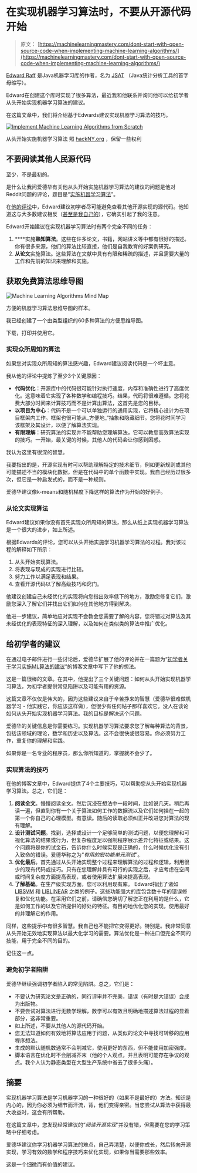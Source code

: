 # 在实现机器学习算法时，不要从开源代码开始

> 原文： [https://machinelearningmastery.com/dont-start-with-open-source-code-when-implementing-machine-learning-algorithms/](https://machinelearningmastery.com/dont-start-with-open-source-code-when-implementing-machine-learning-algorithms/)

[Edward Raff](https://www.linkedin.com/pub/edward-raff/40/920/99) 是Java机器学习库的作者，名为 [JSAT](https://code.google.com/p/java-statistical-analysis-tool/) （Java统计分析工具的首字母缩写）。

Edward在创建这个库时实现了很多算法，最近我和他联系并询问他可以给初学者从头开始实现机器学习算法的建议。

在这篇文章中，我们将介绍基于Edwards建议实现机器学习算法的技巧。

[![Implement Machine Learning Algorithms from Scratch](img/ee2d2be174f6f3355360894c7cc4cd86.jpg)](https://3qeqpr26caki16dnhd19sv6by6v-wpengine.netdna-ssl.com/wp-content/uploads/2014/10/Implement-Machine-Learning-Algorithms-from-Scratch.jpg)

从头开始实施机器学习算法
照 [hackNY.org](http://www.flickr.com/photos/hackny/7036401939) ，保留一些权利

## 不要阅读其他人民源代码

至少，不是最初的。

是什么让我问爱德华有关他从头开始实施机器学习算法的建议的问题是他对Reddit问题的评论，题目是“[实施机器学习算法](http://www.reddit.com/r/MachineLearning/comments/2h94uj/implementing_machine_learning_algorithms/)”。

在[他的评论](http://www.reddit.com/r/MachineLearning/comments/2h94uj/implementing_machine_learning_algorithms/ckqrn1t)中，Edward建议初学者尽可能避免查看其他开源实现的源代码。他知道这与大多数建议相反（[甚至是我自己的](http://machinelearningmastery.com/how-to-implement-a-machine-learning-algorithm/ "How to Implement a Machine Learning Algorithm")），它确实引起了我的注意。

Edward开始建议在实现机器学习算法时有两个完全不同的任务：

1.  ****实施**熟知算法**。这些在许多论文，书籍，网站讲义等中都有很好的描述。你有很多来源，他们的算法比较直接，他们是自我教育的好案例研究。
2.  **从论文**实施算法。这些算法在文献中具有有限和稀疏的描述，并且需要大量的工作和先前的知识来理解和实施。

## 获取免费算法思维导图

![Machine Learning Algorithms Mind Map](img/2ce1275c2a1cac30a9f4eea6edd42d61.jpg)

方便的机器学习算法思维导图的样本。

我已经创建了一个由类型组织的60多种算法的方便思维导图。

下载，打印并使用它。

### 实现众所周知的算法

如果您对实现众所周知的算法感兴趣，Edward建议阅读代码是一个坏主意。

我从他的评论中提炼了至少3个关键原因：

*   **代码优化**：开源库中的代码很可能针对执行速度，内存和准确性进行了高度优化。这意味着它实现了各种数学和编程技巧。结果，代码将很难遵循。您将花费大部分时间来计算技巧而不是计算出算法，这首先是您的目标。
*   **以项目为中心**：代码不是一个可以单独运行的通用实现，它将精心设计为在项目框架内工作。框架也很可能从_方便地_“抽象和隐藏细节。您将花时间学习该框架及其设计，以便了解算法实现。
*   **有限理解**：研究算法的实现并不能帮助您理解算法，它可以教您高效算法实现的技巧。一开始，最关键的时候，其他人的代码会让你感到困惑。

我认为这里有很深的智慧。

我要指出的是，开源实现有时可以帮助理解特定的技术细节，例如更新规则或其他可能描述不当的模块化数据，但是在代码中的单个函数中实现。我自己经历过很多次，但它是一种启发式的，而不是一种规则。

爱德华建议像k-means和随机梯度下降这样的算法作为开始的好例子。

### 从论文实现算法

Edward建议如果你没有首先实现众所周知的算法，那么从纸上实现机器学习算法是一个很大的进步，如上所述。

根据Edwards的评论，您可以从头开始实施学习机器学习算法的过程。我对该过程的解释如下所示：

1.  从头开始实现算法。
2.  将表现与现成的实现进行比较。
3.  努力工作以满足表现和结果。
4.  查看开源代码以了解高级技巧和窍门。

他建议创建自己未经优化的实现将向您指出效率低下的地方，激励您修复它们，激励您深入了解它们并找出它们如何在其他地方得到解决。

他进一步建议，简单地应对实现不会教会您需要了解的内容，您将错过对算法及其未经优化的表现特征的深入理解，以及如何在类似类的算法中推广优化。

## 给初学者的建议

在通过电子邮件进行一些讨论后，爱德华扩展了他的评论并在一篇题为“[初学者关于学习实施ML算法的建议](http://jsatml.blogspot.com.au/2014/10/beginner-advice-on-learning-to.html)”的博客文章中写下了他的想法。

这是一篇很棒的文章。在其中，他提出了三个关键问题：如何从头开始实现机器学习算法，为初学者提供常见陷阱以及可能有用的资源。

这篇文章不仅仅是伟大的，因为这些建议来自于辛苦挣来的智慧（爱德华很难做机器学习 [](http://en.wikipedia.org/wiki/Learning_the_hard_way) - 他实践它，你应该这样做），但很少有任何帖子那样喜欢它。没人在谈论如何从头开始实现机器学习算法。我的目标是解决这个问题。

爱德华的关键信息是你需要练习。实现机器学习算法要求您了解每种算法的背景，包括该领域的理论，数学和历史以及算法。这不会很快或很容易。你必须努力工作，重复你的理解和实践。

如果你是一名专业的程序员，那么你所知道的，掌握就不会少了。

### 实现算法的技巧

在他的博客文章中，Edward提供了4个主要技巧，可以帮助您从头开始实现机器学习算法。总之，它们是：

1.  **阅读全文**。慢慢阅读全文。然后沉浸在想法中一段时间​​，比如说几天。稍后再读一遍，但直到你有一个关于算法如何工作的数据流以及它们如何挂在一起的第一个你自己的心理模型。有意读。随后的读取必须纠正并改进您对算法的现有理解。
2.  **设计测试问题**。找到，选择或设计一个足够简单的测试问题，以便您理解和可视化算法的结果或行为，但复杂程度足以强制程序展示差异化特征或结果。这个问题将是你的试金石，告诉你什么时候实现是正确的，什么时候优化没有引入致命的错误。爱德华称之为“_有用的宏功能单元测试_”。
3.  **优化最后**。首先通过从头开始实现整个过程来理解算法的过程和逻辑，利用很少的现有代码或技巧。只有在您理解并具有可行的实现之后，才应考虑在空间或时间复杂度方面提高表现，或者使用算法扩展来提高表现。
4.  **了解基础**。在生产级实现方面，您可以利用现有库。 Edward指出了诸如 [LIBSVM](http://www.csie.ntu.edu.tw/~cjlin/libsvm/) 和 [LIBLINEAR](http://www.csie.ntu.edu.tw/~cjlin/liblinear/) 之类的例子。这些功能强大的库包含数十年的错误修复和优化功能。在采用它们之前，请确信您确切了解您正在利用的是什么，它是如何工作的以及它所提供的好处的特征。有目的地优化您的实现，使用最好的并理解它的作用。

同样，这些提示中有很多智慧。我自己也不能把它变得更好。特别是。我非常同意从头开始无效地实现算法以最大化学习的需要。算法优化是一种进口但完全不同的技能，用于完全不同的目的。

记住这一点。

### 避免初学者陷阱

爱德华继续强调初学者陷入的常见陷阱。总之，它们是：

*   不要认为研究论文是正确的，同行评审并不完美，错误（有时是大错误）会成为出版物。
*   不要尝试对算法进行无数学理解，数学可以有效且明确地描述算法过程的显着部分，这非常重要。
*   如上所述，不要从其他人的源代码开始。
*   您无法知道如何有效地将算法应用于问题，从类似的论文中寻找可转移的应用程序想法。
*   生成的默认随机数通常不会削减它，使用更好的东西，但不能使用加密强度。
*   脚本语言在优化时不会削减芥末（他的个人观点，并且表明可能存在争议的观点。我个人认为静态类型在大型生产系统中省去了很多头痛）。

## 摘要

实现机器学习算法是学习机器学习的一种很好的（如果不是最好的）方法。知识是内心的，因为你必须为细节而汗流，背，他们变得亲密。当您尝试从算法中获得最大收益时，这会有所帮助。

在这篇文章中，您发现经常建议的“_阅读开源实现_”并没有错，但需要在您的学习策略中仔细考虑。

爱德华建议你学习机器学习算法的难点，自己弄清楚，以便你成长，然后转向开源实现，学习有效的数学和程序技巧来优化实现，如果你当需要那些效率。

这是一个细微而有价值的建议。